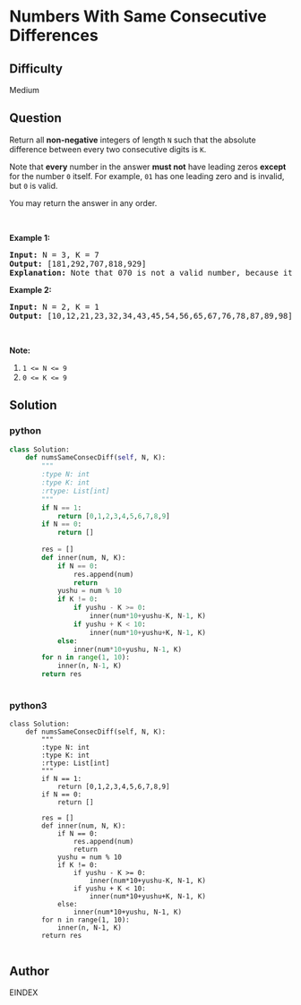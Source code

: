# Numbers With Same Consecutive Differences

## Difficulty
Medium

## Question
<p>Return all <strong>non-negative</strong> integers of length <code>N</code> such that the absolute difference between every two consecutive digits is <code>K</code>.</p>

<p>Note that <strong>every</strong> number in the answer <strong>must not</strong> have leading zeros <strong>except</strong> for the number <code>0</code> itself. For example, <code>01</code> has one leading zero and is invalid, but <code>0</code> is valid.</p>

<p>You may return the answer in any order.</p>

<p>&nbsp;</p>

<p><strong>Example 1:</strong></p>

<pre>
<strong>Input: </strong>N = <span id="example-input-1-1">3</span>, K = <span id="example-input-1-2">7</span>
<strong>Output: </strong><span id="example-output-1">[181,292,707,818,929]</span>
<strong>Explanation: </strong>Note that 070 is not a valid number, because it has leading zeroes.
</pre>

<div>
<p><strong>Example 2:</strong></p>

<pre>
<strong>Input: </strong>N = <span id="example-input-2-1">2</span>, K = <span id="example-input-2-2">1</span>
<strong>Output: </strong><span id="example-output-2">[10,12,21,23,32,34,43,45,54,56,65,67,76,78,87,89,98]</span></pre>

<p>&nbsp;</p>
</div>

<p><strong>Note:</strong></p>

<ol>
	<li><code>1 &lt;= N &lt;= 9</code></li>
	<li><code>0 &lt;= K &lt;= 9</code></li>
</ol>


## Solution
### python
```python
class Solution:
    def numsSameConsecDiff(self, N, K):
        """
        :type N: int
        :type K: int
        :rtype: List[int]
        """
        if N == 1:
            return [0,1,2,3,4,5,6,7,8,9]
        if N == 0:
            return []
       
        res = []
        def inner(num, N, K):
            if N == 0:
                res.append(num)
                return
            yushu = num % 10
            if K != 0:
                if yushu - K >= 0:
                    inner(num*10+yushu-K, N-1, K)
                if yushu + K < 10:
                    inner(num*10+yushu+K, N-1, K)
            else:
                inner(num*10+yushu, N-1, K)
        for n in range(1, 10):
            inner(n, N-1, K)
        return res     
        

```
### python3
```python3
class Solution:
    def numsSameConsecDiff(self, N, K):
        """
        :type N: int
        :type K: int
        :rtype: List[int]
        """
        if N == 1:
            return [0,1,2,3,4,5,6,7,8,9]
        if N == 0:
            return []
       
        res = []
        def inner(num, N, K):
            if N == 0:
                res.append(num)
                return
            yushu = num % 10
            if K != 0:
                if yushu - K >= 0:
                    inner(num*10+yushu-K, N-1, K)
                if yushu + K < 10:
                    inner(num*10+yushu+K, N-1, K)
            else:
                inner(num*10+yushu, N-1, K)
        for n in range(1, 10):
            inner(n, N-1, K)
        return res     
        
```

## Author
EINDEX